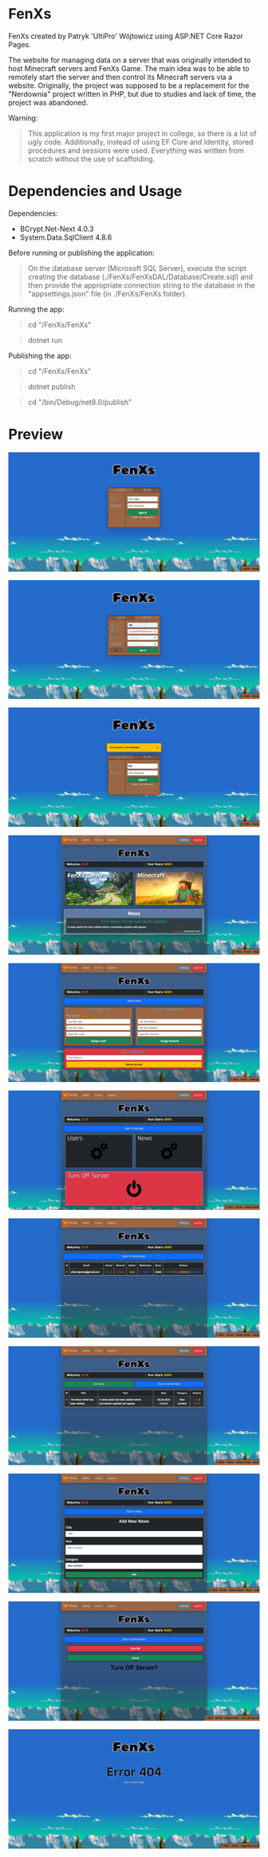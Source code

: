 # FenXs
FenXs created by Patryk 'UltiPro' Wójtowicz using ASP.NET Core Razor Pages.

The website for managing data on a server that was originally intended to host Minecraft servers and FenXs Game. The main idea was to be able to remotely start the server and then control its Minecraft servers via a website. Originally, the project was supposed to be a replacement for the "Nerdownia" project written in PHP, but due to studies and lack of time, the project was abandoned.

Warning:

> This application is my first major project in college, so there is a lot of ugly code. Additionally, instead of using EF Core and Identity, stored procedures and sessions were used. Everything was written from scratch without the use of scaffolding.

# Dependencies and Usage

Dependencies:

<ul>
  <li>BCrypt.Net-Next 4.0.3</li>
  <li>System.Data.SqlClient 4.8.6</li>
</ul>

Before running or publishing the application:

> On the database server (Microsoft SQL Server), execute the script creating the database (./FenXs/FenXsDAL/Database/Create.sql) and then provide the appropriate connection string to the database in the "appsettings.json" file (in ./FenXs/FenXs folder).

Running the app:

> cd "/FenXs/FenXs"

> dotnet run

Publishing the app:

> cd "/FenXs/FenXs"

> dotnet publish

> cd "/bin/Debug/net8.0/publish"

# Preview

![Index Page 1 Preview](/screenshots/IndexPage1.png)

![Index Page 2 Preview](/screenshots/IndexPage2.png)

![Index Page 3 Preview](/screenshots/IndexPage3.png)

![Main Page Preview](/screenshots/MainPage.png)

![settings Page Preview](/screenshots/SettingsPage.png)

![Admin Page 1 Preview](/screenshots/AdminPage1.png)

![Admin Page 2 Preview](/screenshots/AdminPage2.png)

![Admin Page 3 Preview](/screenshots/AdminPage3.png)

![Admin Page 4 Preview](/screenshots/AdminPage4.png)

![Admin Page 5 Preview](/screenshots/AdminPage5.png)

![NotFound Page Preview](/screenshots/NotFoundPage.png)
